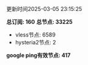 更新时间2025-03-05 23:15:25

**总订阅: 160**
**总节点: 33225**
- vless节点: 6589
- hysteria2节点: 2

**google ping有效节点: 417**
